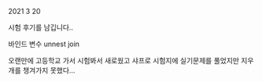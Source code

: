 2021 3 20


시험 후기를 남깁니다..


바인드 변수
unnest join

오랜만에 고등학교 가서 시험봐서
새로웠고 샤프로 시험지에 실기문제를 풀었지만
지우개를 챙겨가지 못했다...
